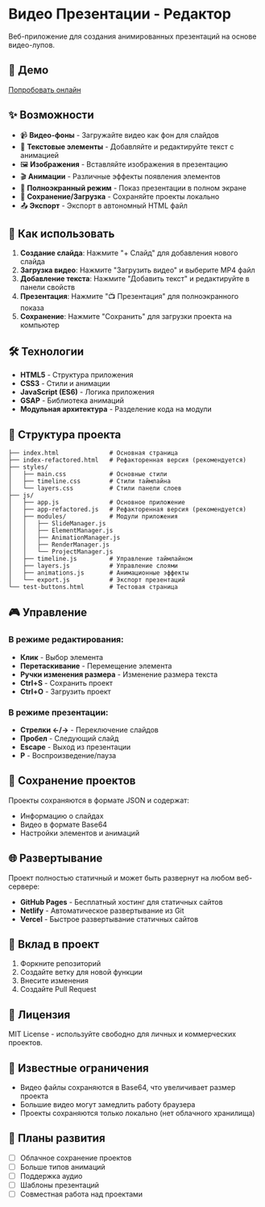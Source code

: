 # Видео Презентации - Редактор

Веб-приложение для создания анимированных презентаций на основе видео-лупов.

## 🚀 Демо

[Попробовать онлайн](https://your-username.github.io/video-presentation-editor/)

## ✨ Возможности

- 📹 **Видео-фоны** - Загружайте видео как фон для слайдов
- 📝 **Текстовые элементы** - Добавляйте и редактируйте текст с анимацией
- 🖼️ **Изображения** - Вставляйте изображения в презентацию
- 🎬 **Анимации** - Различные эффекты появления элементов
- 📱 **Полноэкранный режим** - Показ презентации в полном экране
- 💾 **Сохранение/Загрузка** - Сохраняйте проекты локально
- 📤 **Экспорт** - Экспорт в автономный HTML файл

## 🎯 Как использовать

1. **Создание слайда**: Нажмите "+ Слайд" для добавления нового слайда
2. **Загрузка видео**: Нажмите "Загрузить видео" и выберите MP4 файл
3. **Добавление текста**: Нажмите "Добавить текст" и редактируйте в панели свойств
4. **Презентация**: Нажмите "📺 Презентация" для полноэкранного показа
5. **Сохранение**: Нажмите "Сохранить" для загрузки проекта на компьютер

## 🛠️ Технологии

- **HTML5** - Структура приложения
- **CSS3** - Стили и анимации
- **JavaScript (ES6)** - Логика приложения
- **GSAP** - Библиотека анимаций
- **Модульная архитектура** - Разделение кода на модули

## 📁 Структура проекта

```
├── index.html              # Основная страница
├── index-refactored.html   # Рефакторенная версия (рекомендуется)
├── styles/
│   ├── main.css            # Основные стили
│   ├── timeline.css        # Стили таймлайна
│   └── layers.css          # Стили панели слоев
├── js/
│   ├── app.js              # Основное приложение
│   ├── app-refactored.js   # Рефакторенная версия (рекомендуется)
│   ├── modules/            # Модули приложения
│   │   ├── SlideManager.js
│   │   ├── ElementManager.js
│   │   ├── AnimationManager.js
│   │   ├── RenderManager.js
│   │   └── ProjectManager.js
│   ├── timeline.js         # Управление таймлайном
│   ├── layers.js           # Управление слоями
│   ├── animations.js       # Анимационные эффекты
│   └── export.js           # Экспорт презентаций
└── test-buttons.html       # Тестовая страница
```

## 🎮 Управление

### В режиме редактирования:
- **Клик** - Выбор элемента
- **Перетаскивание** - Перемещение элемента
- **Ручки изменения размера** - Изменение размера текста
- **Ctrl+S** - Сохранить проект
- **Ctrl+O** - Загрузить проект

### В режиме презентации:
- **Стрелки ←/→** - Переключение слайдов
- **Пробел** - Следующий слайд
- **Escape** - Выход из презентации
- **P** - Воспроизведение/пауза

## 💾 Сохранение проектов

Проекты сохраняются в формате JSON и содержат:
- Информацию о слайдах
- Видео в формате Base64
- Настройки элементов и анимаций

## 🌐 Развертывание

Проект полностью статичный и может быть развернут на любом веб-сервере:

- **GitHub Pages** - Бесплатный хостинг для статичных сайтов
- **Netlify** - Автоматическое развертывание из Git
- **Vercel** - Быстрое развертывание статичных сайтов

## 🤝 Вклад в проект

1. Форкните репозиторий
2. Создайте ветку для новой функции
3. Внесите изменения
4. Создайте Pull Request

## 📄 Лицензия

MIT License - используйте свободно для личных и коммерческих проектов.

## 🐛 Известные ограничения

- Видео файлы сохраняются в Base64, что увеличивает размер проекта
- Большие видео могут замедлить работу браузера
- Проекты сохраняются только локально (нет облачного хранилища)

## 🔮 Планы развития

- [ ] Облачное сохранение проектов
- [ ] Больше типов анимаций
- [ ] Поддержка аудио
- [ ] Шаблоны презентаций
- [ ] Совместная работа над проектами